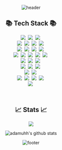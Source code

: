 <div align="center">

![header](https://capsule-render.vercel.app/api?type=waving&color=gradient&customColorList=18&height=300&section=header&text=Hi!+I'm+Adam!&fontAlignY=40&fontSize=70&desc=˙ᴗ˙&descAlignY=62&animation=twinkling)
<br/>
<h2>📚 Tech Stack 📚</h2>
<p>
  <img src="https://img.shields.io/badge/HTML-E34F26?style=for-the-badge&logo=html5&logoColor=white"/></a>&nbsp 
  <img src="https://img.shields.io/badge/CSS-1572B6?style=for-the-badge&logo=CSS3&logoColor=white"/></a>&nbsp 
  <img src="https://img.shields.io/badge/Sass-CC6699?style=for-the-badge&logo=sass&logoColor=white"/></a>&nbsp 
  <br/>
  <img src="https://img.shields.io/badge/Javascript-F7DF1E?style=for-the-badge&logo=javascript&logoColor=black"/></a>&nbsp 
  <img src="https://img.shields.io/badge/Typescript-3178C6?style=for-the-badge&logo=typescript&logoColor=white"/></a>&nbsp 
  <img src="https://img.shields.io/badge/Node.js-339933?style=for-the-badge&logo=node.js&logoColor=black"/></a>&nbsp 
  <img src="https://img.shields.io/badge/Express-000000?style=for-the-badge&logo=express&logoColor=white"/></a>&nbsp 
  <br/>
  <img src="https://img.shields.io/badge/React-61DAFB?style=for-the-badge&logo=react&logoColor=black"/></a>&nbsp 
  <img src="https://img.shields.io/badge/Nextjs-000000?style=for-the-badge&logo=next.js&logoColor=white"/></a>&nbsp 
  <img src="https://img.shields.io/badge/Redux-764ABC?style=for-the-badge&logo=redux&logoColor=white"/></a>&nbsp 
  <img src="https://img.shields.io/badge/Redux Saga-999999?style=for-the-badge&logo=redux-saga&logoColor=white"/></a>&nbsp 
  <br/>
  <img src="https://img.shields.io/badge/Mysql-4479A1?style=for-the-badge&logo=MySql&logoColor=white"/></a>&nbsp 
  <img src="https://img.shields.io/badge/GraphQL-E10098?style=for-the-badge&logo=graphql&logoColor=white"/></a>&nbsp 
  <img src="https://img.shields.io/badge/PostgreSQL-4169E1?style=for-the-badge&logo=postgreSQL&logoColor=white"/></a>&nbsp 
  <img src="https://img.shields.io/badge/Prisma-2D3748?style=for-the-badge&logo=MySql&logoColor=white"/></a>&nbsp 
  <img src="https://img.shields.io/badge/Docker-2496ED?style=for-the-badge&logo=Docker&logoColor=white"/></a>&nbsp 
  <br/>
  <img src="https://img.shields.io/badge/MongoDB-47A248?style=for-the-badge&logo=mongodb&logoColor=white"/></a>&nbsp 
  <img src="https://img.shields.io/badge/Firebase-FFCA28?style=for-the-badge&logo=firebase&logoColor=black"/></a>&nbsp 
  <img src="https://img.shields.io/badge/Supabase-3ECF8E?style=for-the-badge&logo=supabase&logoColor=white"/></a>&nbsp 
  <br/>
  <img src="https://img.shields.io/badge/Java-ED8B00?style=for-the-badge&logo=openjdk&logoColor=white"/></a>&nbsp 
  <img src="https://img.shields.io/badge/C++-00599C?style=for-the-badge&logo=c%2B%2B&logoColor=white"/></a>&nbsp 
  <img src="https://img.shields.io/badge/C Sharp-239120?style=for-the-badge&logo=CSharp&logoColor=white"/></a>&nbsp 
  <br/>
  <img src="https://img.shields.io/badge/AutoHotKey-334455?style=for-the-badge&logo=autohotkey&logoColor=white"/></a>&nbsp 
  <img src="https://img.shields.io/badge/Unity-FFFFFF?style=for-the-badge&logo=unity&logoColor=black"/></a>&nbsp 
  <br/>
  <img src="https://img.shields.io/badge/Figma-F24E1E?style=for-the-badge&logo=Figma&logoColor=white"/></a>&nbsp 
  <img src="https://img.shields.io/badge/Lunacy-179DE3?style=for-the-badge&logo=Lunacy&logoColor=white"/></a>&nbsp 
  <img src="https://img.shields.io/badge/Adobe Photoshop-31A8FF?style=for-the-badge&logo=Adobe Photoshop&logoColor=white"/></a>&nbsp 
  <img src="https://img.shields.io/badge/Power BI-F2C811?style=for-the-badge&logo=Power BI&logoColor=black"/></a>&nbsp 
  <br/>
  <img src="https://img.shields.io/badge/Linux-FCC624?style=for-the-badge&logo=Linux&logoColor=black"/></a>&nbsp 
</p>

<br/>
<h2>📈 Stats 📈</h2>

<img src="https://github-readme-stats.vercel.app/api/top-langs/?username=AdamUhh&layout=compact&hide_border=true" />  

![adamuhh's github stats](https://github-readme-stats.vercel.app/api?username=adamuhh&show_icons=true)

![footer](https://capsule-render.vercel.app/api?section=footer&type=waving&color=gradient&customColorList=18&height=130)

</div>
